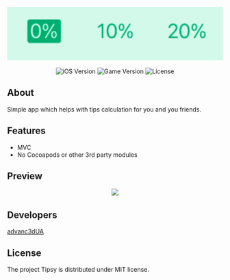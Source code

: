 <p align="center">
      <img src="https://github.com/advanc3dUA/Tipsy/raw/master/ReadmeHelper/logo.png" alt= "project Logo" height="125">
</p>

<p align="center">
   <img src="https://img.shields.io/badge/iOS-13.0%2B-blueviolet" alt="iOS Version">
   <img src="https://img.shields.io/badge/Version-1.0-blue" alt="Game Version">
   <img src="https://img.shields.io/badge/License-MIT-source" alt="License">
</p>

## About
Simple app which helps with tips calculation for you and you friends.

## Features
- MVC
- No Cocoapods or other 3rd party modules

## Preview

<p align="center">
      <img src="https://github.com/advanc3dUA/Tipsy/raw/master/ReadmeHelper/preview.gif alt= "Preview" width="250">
</p>


## Developers
[advanc3dUA](https://github.com/advanc3dUA)

## License
The project Tipsy is distributed under MIT license.
